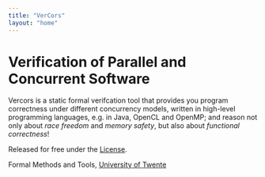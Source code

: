```yaml
---
title: "VerCors"
layout: "home"
---
```


# Verification of Parallel and Concurrent Software

Vercors is a static formal verifcation tool that provides you program correctness under different concurrency models, written in high-level programming languages, e.g. in Java, OpenCL and OpenMP; and reason not only about *race freedom* and *memory safety*, but also about *functional correctness*!

Released for free under the [License](../LICENSE.md).

Formal Methods and Tools, [University of Twente](https://fmt.ewi.utwente.nl/)